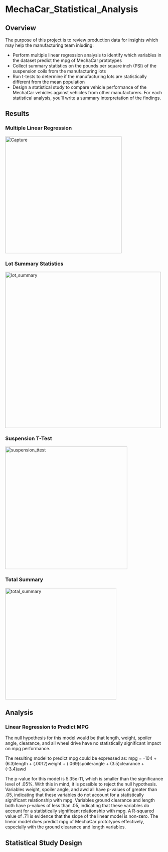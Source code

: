 # MechaCar_Statistical_Analysis

## Overview
The purpose of this project is to review production data for insights which may help the manufacturing team inluding:
- Perform multiple linear regression analysis to identify which variables in the dataset predict the mpg of MechaCar prototypes
- Collect summary statistics on the pounds per square inch (PSI) of the suspension coils from the manufacturing lots
- Run t-tests to determine if the manufacturing lots are statistically different from the mean population
- Design a statistical study to compare vehicle performance of the MechaCar vehicles against vehicles from other manufacturers. For each statistical analysis, you’ll write a summary interpretation of the findings.

## Results

### Multiple Linear Regression
<img width="371" alt="Capture" src="https://user-images.githubusercontent.com/107224097/193650252-b21bfbf1-7b08-47cb-9359-680e39d090b6.PNG">

### Lot Summary Statistics 
<img width="496" alt="lot_summary" src="https://user-images.githubusercontent.com/107224097/193650297-bdc9274c-ff8e-4e59-9d7f-22c5ef266554.PNG">

### Suspension T-Test
<img width="389" alt="suspension_ttest" src="https://user-images.githubusercontent.com/107224097/193650398-330acc4c-42fc-4810-a2f6-028761dda6a2.PNG">

### Total Summary
<img width="354" alt="total_summary" src="https://user-images.githubusercontent.com/107224097/193650482-ac780ef3-dd2e-4296-bf0b-9a668389b98a.PNG">

## Analysis 

### Linear Regression to Predict MPG
The null hypothesis for this model would be that length, weight, spoiler angle, clearance, and all wheel drive have no statistically significant impact on mpg performance. 

The resulting model to predict mpg could be expressed as:
mpg = -104 + (6.3)length + (.0012)weight + (.069)spoilerangle + (3.5)clearance + (-3.4)awd

The p-value for this model is 5.35e-11, which is smaller than the significance level of .05%. With this in mind, it is possible to reject the null hypothesis. Variables weight, spoiler angle, and awd all have p-values of greater than .05, indicating that these variables do not account for a statistically significant relationship with mpg. Variables ground clearance and length both have p-values of less than .05, indicating that these variables do account for a statistically significant relationship with mpg. A R-squared value of .71 is evidence that the slope of the linear model is non-zero. The linear model does predict mpg of MechaCar prototypes effectively, especially with the ground clearance and length variables.

## Statistical Study Design
